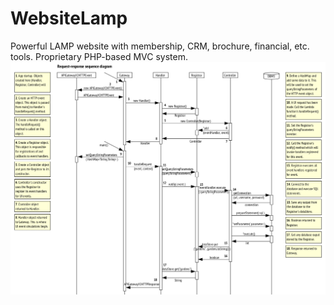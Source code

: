 # WebsiteLamp
Powerful LAMP website with membership, CRM, brochure, financial, etc. tools. Proprietary PHP-based MVC system.
![Request_response_sequence_diagram](https://github.com/PaulGreer1/TheGardenersWeb/blob/main/REQUEST_RESPONSE_SEQUENCE_DIAGRAM.png)

